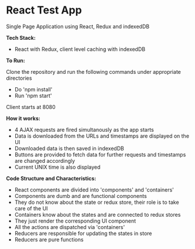 # React Test App
Single Page Application using React, Redux and indexedDB

**Tech Stack:**

- React with Redux, client level caching with indexedDB

**To Run:**

Clone the repository and run the following commands under appropriate directories
 - Do 'npm install'
 - Run 'npm start'
 
Client starts at 8080

**How it works:**
 - 4 AJAX requests are fired simultanously as the app starts
 - Data is downloaded from the URLs and timestamps are displayed on the UI
 - Downloaded data is then saved in indexedDB
 - Buttons are provided to fetch data for further requests and timestamps are changed accordingly
 - Current UNIX time is also displayed

**Code Structure and Characteristics:**

 - React components are divided into 'components' and 'containers'
 - Components are dumb and are functional components
 - They do not know about the state or redux store, their role is to take care of the UI
 - Containers know about the states and are connected to redux stores
 - They just render the corresponding UI component
 - All the actions are dispatched via 'containers'
 - Reducers are responsible for updating the states in store
 - Reducers are pure functions
